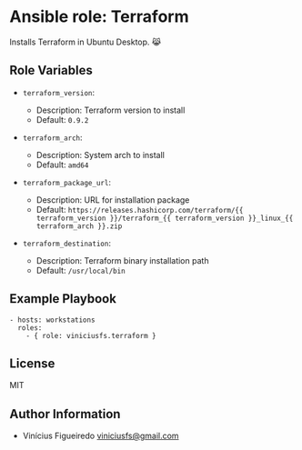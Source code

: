 # Ansible role: Terraform

Installs Terraform in Ubuntu Desktop. :joy_cat:


## Role Variables

* `terraform_version`:
    - Description: Terraform version to install
    - Default: `0.9.2`

* `terraform_arch`:
    - Description: System arch to install
    - Default: `amd64`

* `terraform_package_url`:
    - Description: URL for installation package
    - Default: `https://releases.hashicorp.com/terraform/{{ terraform_version }}/terraform_{{ terraform_version }}_linux_{{ terraform_arch }}.zip`

* `terraform_destination`:
    - Description: Terraform binary installation path
    - Default: `/usr/local/bin`

## Example Playbook

    - hosts: workstations
      roles:
        - { role: viniciusfs.terraform }


## License

MIT


## Author Information

* Vinícius Figueiredo <viniciusfs@gmail.com>
